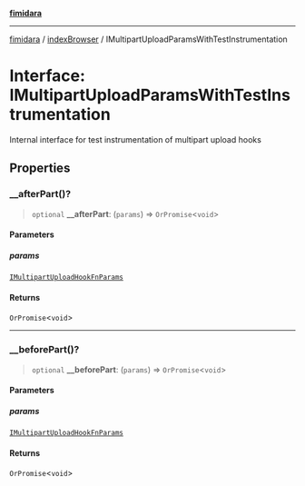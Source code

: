 [**fimidara**](../../README.md)

***

[fimidara](../../modules.md) / [indexBrowser](../README.md) / IMultipartUploadParamsWithTestInstrumentation

# Interface: IMultipartUploadParamsWithTestInstrumentation

Internal interface for test instrumentation of multipart upload hooks

## Properties

### \_\_afterPart()?

> `optional` **\_\_afterPart**: (`params`) => `OrPromise`\<`void`\>

#### Parameters

##### params

[`IMultipartUploadHookFnParams`](IMultipartUploadHookFnParams.md)

#### Returns

`OrPromise`\<`void`\>

***

### \_\_beforePart()?

> `optional` **\_\_beforePart**: (`params`) => `OrPromise`\<`void`\>

#### Parameters

##### params

[`IMultipartUploadHookFnParams`](IMultipartUploadHookFnParams.md)

#### Returns

`OrPromise`\<`void`\>
